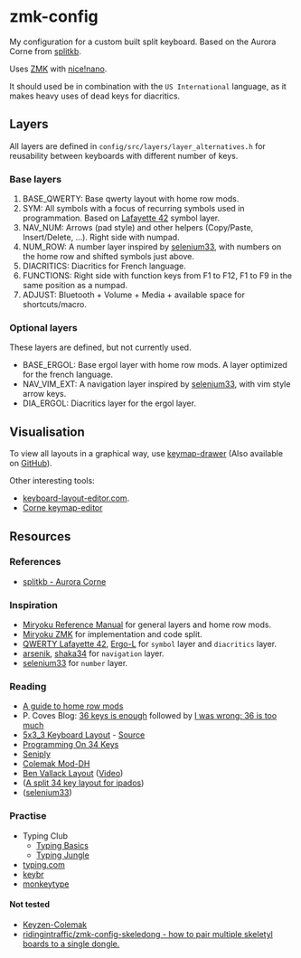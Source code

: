 zmk-config
==========

My configuration for a custom built split keyboard.
Based on the Aurora Corne from [splitkb](https://splitkb.com).

Uses [ZMK](https://zmk.dev/) with [nice!nano](https://nicekeyboards.com/nice-nano).

It should used be in combination with the `US International` language, as it makes heavy uses of dead keys for diacritics.

## Layers

All layers are defined in `config/src/layers/layer_alternatives.h` for reusability between keyboards with different number of keys.

### Base layers

1. BASE_QWERTY: Base qwerty layout with home row mods.
2. SYM: All symbols with a focus of recurring symbols used in programmation. Based on [Lafayette 42](https://qwerty-lafayette.org/42) symbol layer.
3. NAV_NUM: Arrows (pad style) and other helpers (Copy/Paste, Insert/Delete, ...). Right side with numpad.
4. NUM_ROW: A number layer inspired by [selenium33](https://github.com/OneDeadKey/arsenik/tree/main/mods/selenium33#numrow--numpad), with numbers on the home row and shifted symbols just above.
5. DIACRITICS: Diacritics for French language.
6. FUNCTIONS: Right side with function keys from F1 to F12, F1 to F9 in the same position as a numpad.
7. ADJUST: Bluetooth + Volume + Media + available space for shortcuts/macro.

### Optional layers

These layers are defined, but not currently used.

* BASE_ERGOL: Base ergol layer with home row mods. A layer optimized for the french language.
* NAV_VIM_EXT: A navigation layer inspired by [selenium33](https://github.com/OneDeadKey/arsenik/tree/main/mods/selenium33#extended-navigation), with vim style arrow keys.
* DIA_ERGOL: Diacritics layer for the ergol layer.

## Visualisation

To view all layouts in a graphical way, use [keymap-drawer](https://keymap-drawer.streamlit.app/) (Also available on [GitHub](https://github.com/caksoylar/keymap-drawer)).

Other interesting tools:
* [keyboard-layout-editor.com](http://www.keyboard-layout-editor.com/#/).
* [Corne keymap-editor](https://nickcoutsos.github.io/keymap-editor/)

## Resources

### References

- [splitkb - Aurora Corne](https://github.com/splitkb/aurora/tree/master/Aurora%20Corne)

### Inspiration

- [Miryoku Reference Manual](https://github.com/manna-harbour/miryoku/tree/master/docs/reference) for general layers and home row mods.
- [Miryoku ZMK](https://github.com/manna-harbour/miryoku_zmk) for implementation and code split.
- [QWERTY Lafayette 42](https://qwerty-lafayette.org/42), [Ergo-L](https://ergol.org/) for `symbol` layer and `diacritics` layer.
- [arsenik](https://github.com/OneDeadKey/arsenik), [shaka34](https://github.com/lobre/shaka34) for `navigation` layer.
- [selenium33](https://github.com/OneDeadKey/arsenik/tree/main/mods/selenium33) for `number` layer.

### Reading

- [A guide to home row mods](https://precondition.github.io/home-row-mods#putting-home-row-mods-on-almost-all-layers)
- P. Coves Blog:
[36 keys is enough](https://pcoves.gitlab.io/en/blog/keyboard-36-keys/) followed by
[I was wrong: 36 is too much](https://pcoves.gitlab.io/en/blog/i-was-wrong-36-keys-is-way-too-much/)
- [5x3_3 Keyboard Layout](https://evantravers.com/articles/2023/05/27/5x3-3-keyboard-layout/#fn1) - [Source](https://github.com/evantravers/zmk-config/blob/master/config/corneish_zen.keymap)
- [Programming On 34 Keys](https://peppe.rs/posts/programming_on_34_keys/)
- [Seniply](https://stevep99.github.io/seniply/)
- [Colemak Mod-DH](https://colemakmods.github.io/mod-dh/)
- [Ben Vallack Layout](https://github.com/benvallack/zmk-config/blob/84ae125986b18e1e6dfb1f2a6a15777429f29520/config/cradio.keymap) ([Video](https://www.youtube.com/watch?v=8wZ8FRwOzhU))
- ([A split 34 key layout for ipados](https://mattgemmell.scot/a-split-34-key-layout-for-ipados/))
- ([selenium33](https://github.com/OneDeadKey/arsenik/tree/main/mods/selenium33))

### Practise

- Typing Club
  - [Typing Basics](https://www.typingclub.com/sportal/program-1.game)
  - [Typing Jungle](https://www.typingclub.com/sportal/program-3.game)
- [typing.com](https://www.typing.com/student/lessons)
- [keybr](https://www.keybr.com)
- [monkeytype](https://monkeytype.com/)

#### Not tested

- [Keyzen-Colemak](http://first20hours.github.io/keyzen-colemak/)
- [ridingintraffic/zmk-config-skeledong - how to pair multiple skeletyl boards to a single dongle.](https://github.com/ridingintraffic/zmk-config-skeledong)
